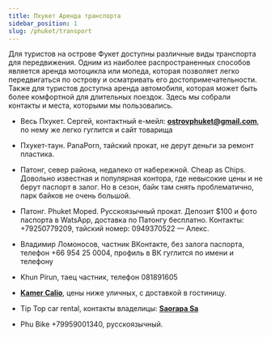 ```yaml
---
title: Пхукет Аренда транспорта
sidebar_position: 1
slug: /phuket/transport
---
```


Для туристов на острове Фукет доступны различные виды транспорта для передвижения. Одним из наиболее распространенных способов является аренда мотоцикла или мопеда, которая позволяет легко передвигаться по острову и осматривать его достопримечательности. Также для туристов доступна аренда автомобиля, которая может быть более комфортной для длительных поездок. Здесь мы собрали контакты и места, которыми мы пользовались.


- Весь Пхукет. Сергей, контактный e-мейл: [**ostrovphuket@gmail.com**](mailto:ostrovphuket@gmail.com), по нему же легко гуглится и сайт товарища


- Пхукет-таун. PanaPorn, тайский прокат, не дерут деньги за ремонт пластика.


- Патонг, север района, недалеко от набережной. Cheap as Chips. Довольно известная и популярная контора, где невысокие цены и не берут паспорт в залог. Но в сезон, байк там снять проблематично, парк байков не очень большой.


- Патонг. Phuket Moped. Русскоязычный прокат. Депозит $100 и фото паспорта в WatsApp, доставка по Патонгу бесплатно. Контакты: +79250779209, тайский номер: 0949370522 — Алекс.


- Владимир Ломоносов, частник ВКонтакте, без залога паспорта, телефон +66 954 25 0004, профиль в ВК гуглится по имени и телефону


- Khun Pirun, таец частник, телефон 081891605


- [**Kamer Calio**](https://www.facebook.com/Asiastargroup/), цены ниже уличных, с доставкой в гостиницу.


- Tip Top car rental, контакты владелицы: [**Saorapa Sa**](https://www.facebook.com/tookta.sa)


- Phu Bike +79959001340, русскоязычный.